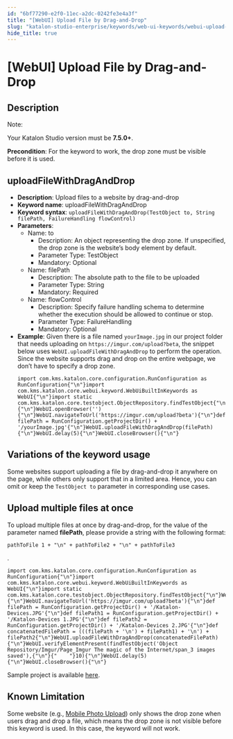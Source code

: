```yaml
---
id: "6bf77290-e2f0-11ec-a2dc-0242fe3e4a3f"
title: "[WebUI] Upload File by Drag-and-Drop"
slug: "katalon-studio-enterprise/keywords/web-ui-keywords/webui-upload-file-by-drag-and-drop"
hide_title: true
---
```


# <a id="id_0" class="anchor_top_offset"/><a id="ariaid-title1" class="anchor_top_offset"/>[WebUI] Upload File by Drag-and-Drop


## <a id="id_0__id" class="anchor_top_offset"/>Description

              
<div xmlns="http://www.w3.org/1999/xhtml" className="note note note_note"><span className="note__title">Note:</span> 
  <p className="p">Your Katalon Studio version must be <strong className="ph b">7.5.0+</strong>.</p>
</div>
      
<p xmlns="http://www.w3.org/1999/xhtml" className="p">   <strong className="ph b">Precondition</strong>: For the keyword to work, the drop   zone must be visible before it is used.</p> 
      

## <a id="id_0__id_1" class="anchor_top_offset"/>uploadFileWithDragAndDrop

              
<ul xmlns="http://www.w3.org/1999/xhtml" className="ul"><li className="li">     <strong className="ph b">Description</strong>: Upload files to a website by     drag-and-drop</li><li className="li">     <strong className="ph b">Keyword name</strong>: uploadFileWithDragAndDrop</li><li className="li">     <strong className="ph b">Keyword syntax</strong>:     <code className="ph codeph">uploadFileWithDragAndDrop(TestObject to, String filePath, FailureHandling flowControl)</code>   </li><li className="li">     <strong className="ph b">Parameters</strong>:      <ul className="ul"><li className="li">Name: to<ul className="ul"><li className="li">Description: An object representing the drop zone. If             unspecified, the drop zone is the website’s body element by             default.</li><li className="li">Parameter Type: TestObject</li><li className="li">Mandatory: Optional</li></ul></li><li className="li">Name: filePath<ul className="ul"><li className="li">Description: The absolute path to the file to be uploaded</li><li className="li">Parameter Type: String</li><li className="li">Mandatory: Required</li></ul></li><li className="li">Name: flowControl<ul className="ul"><li className="li">Description: Specify failure handling schema to determine             whether the execution should be allowed to continue or stop.</li><li className="li">Parameter Type: FailureHandling</li><li className="li">Mandatory: Optional</li></ul></li></ul>   </li><li className="li">     <strong className="ph b">Example</strong>: Given there is a file named     <code className="ph codeph">yourImage.jpg</code> in our project folder that needs     uploading on <code className="ph codeph">https://imgur.com/upload?beta</code>, the     snippet below uses <code className="ph codeph">WebUI.uploadFileWithDragAndDrop</code> to     perform the operation. Since the website supports drag and drop on     the entire webpage, we don’t have to specify a drop     zone.<pre className="pre codeblock"><code>import com.kms.katalon.core.configuration.RunConfiguration as RunConfiguration{"\n"}import com.kms.katalon.core.webui.keyword.WebUiBuiltInKeywords as WebUI{"\n"}import static com.kms.katalon.core.testobject.ObjectRepository.findTestObject{"\n"}{"\n"}WebUI.openBrowser(''){"\n"}WebUI.navigateToUrl('https://imgur.com/upload?beta'){"\n"}def filePath = RunConfiguration.getProjectDir() + '/yourImage.jpg'{"\n"}WebUI.uploadFileWithDragAndDrop(filePath){"\n"}WebUI.delay(5){"\n"}WebUI.closeBrowser(){"\n"}</code></pre></li></ul> 
                          

## <a id="id_0__id_2" class="anchor_top_offset"/>Variations of the keyword usage

              
<p xmlns="http://www.w3.org/1999/xhtml" className="p">Some websites support uploading a file by drag-and-drop it   anywhere on the page, while others only support that in a limited   area. Hence, you can omit or keep the <code className="ph codeph">TestObject to</code>   parameter in corresponding use cases.</p> 
      

## <a id="id_0__id_3" class="anchor_top_offset"/>Upload multiple files at once

              
<div xmlns="http://www.w3.org/1999/xhtml" className="p">To upload multiple files at once by drag-and-drop, for the value
  of the parameter named <strong className="ph b">filePath</strong>, please provide a
  string with the following format: <pre className="pre codeblock"><code>pathToFile 1 + "\n" + pathToFile2 + "\n" + pathToFile3</code></pre>.</div>
              
<pre xmlns="http://www.w3.org/1999/xhtml" className="pre codeblock"><code>import com.kms.katalon.core.configuration.RunConfiguration as RunConfiguration{"\n"}import com.kms.katalon.core.webui.keyword.WebUiBuiltInKeywords as WebUI{"\n"}import static com.kms.katalon.core.testobject.ObjectRepository.findTestObject{"\n"}WebUI.openBrowser(''){"\n"}WebUI.navigateToUrl('https://imgur.com/upload?beta'){"\n"}def filePath = RunConfiguration.getProjectDir() + '/Katalon-Devices.JPG'{"\n"}def filePath1 = RunConfiguration.getProjectDir() + '/Katalon-Devices 1.JPG'{"\n"}def filePath2 = RunConfiguration.getProjectDir() + '/Katalon-Devices 2.JPG'{"\n"}def concatenatedFilePath = (((filePath + '\n') + filePath1) + '\n') + filePath2{"\n"}WebUI.uploadFileWithDragAndDrop(concatenatedFilePath){"\n"}WebUI.verifyElementPresent(findTestObject('Object Repository/Imgur/Page_Imgur The magic of the Internet/span_3 images saved'),{"\n"}{"    "}10){"\n"}WebUI.delay(5){"\n"}WebUI.closeBrowser(){"\n"}</code></pre> 
            
<p xmlns="http://www.w3.org/1999/xhtml" className="p">Sample project is available <a className="xref j-external-link" href="https://github.com/katalon-studio/Upload-File-with-Drag-and-Drop-Sample-Project" target="_blank">here</a>.</p> 
      

## <a id="id_0__id_4" class="anchor_top_offset"/>Known Limitation

              
<p xmlns="http://www.w3.org/1999/xhtml" className="p">Some website (e.g., <a className="xref j-external-link" href="https://www.imageupload.net/" target="_blank">Mobile Photo Upload</a>) only   shows the drop zone when users drag and drop a file, which means   the drop zone is not visible before this keyword is used. In this   case, the keyword will not work.</p> 
      
